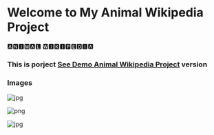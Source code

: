 # Welcome to My Animal Wikipedia Project
 
🅰🅽🅸🅼🅰🅻   🆆🅸🅺🅸🅿🅴🅳🅸🅰


<h3> This is porject <a href="https://animals-wikipedia-beknur.netlify.app/">See Demo Animal Wikipedia Project</a> version </h3>

### Images
![jpg](https://github.com/beknurmaxalbayev/Animal-Wikipedia/blob/main/project%20png/1.png?raw=true)

![png](https://github.com/beknurmaxalbayev/Animal-Wikipedia/blob/main/project%20png/2.png?raw=true)

![jpg](https://github.com/beknurmaxalbayev/Animal-Wikipedia/blob/main/project%20png/3.png?raw=true)
